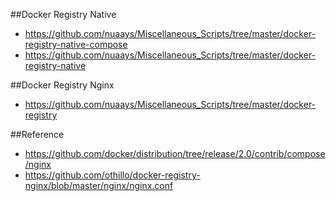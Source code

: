 


##Docker Registry Native
* https://github.com/nuaays/Miscellaneous_Scripts/tree/master/docker-registry-native-compose
* https://github.com/nuaays/Miscellaneous_Scripts/tree/master/docker-registry-native

##Docker Registry Nginx
* https://github.com/nuaays/Miscellaneous_Scripts/tree/master/docker-registry



##Reference
* https://github.com/docker/distribution/tree/release/2.0/contrib/compose/nginx
* https://github.com/othillo/docker-registry-nginx/blob/master/nginx/nginx.conf
